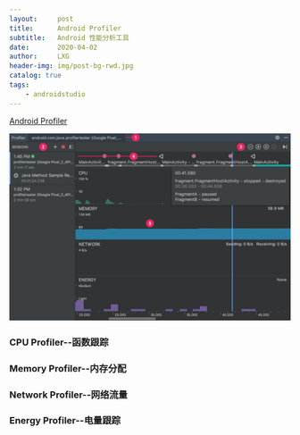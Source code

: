 ```yaml
---
layout:     post
title:      Android Profiler
subtitle:   Android 性能分析工具
date:       2020-04-02
author:     LXG
header-img: img/post-bg-rwd.jpg
catalog: true
tags:
    - androidstudio
---
```


[Android Profiler](https://developer.android.google.cn/studio/profile/android-profiler?hl=zh-cn)

![android_profiler](/images/android/view/android_profiler.png)

### CPU Profiler--函数跟踪

### Memory Profiler--内存分配

### Network Profiler--网络流量

### Energy Profiler--电量跟踪



